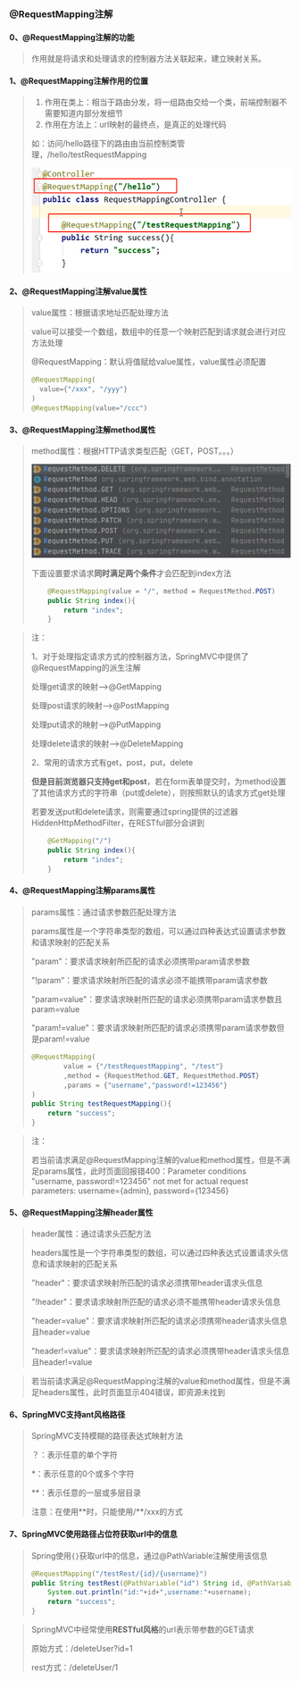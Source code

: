 ### @RequestMapping注解

#### 0、@RequestMapping注解的功能

> 作用就是将请求和处理请求的控制器方法关联起来，建立映射关系。

#### 1、@RequestMapping注解作用的位置

> 1. 作用在类上：相当于路由分发，将一组路由交给一个类，前端控制器不需要知道内部分发细节
> 2. 作用在方法上：url映射的最终点，是真正的处理代码
>
> 如：访问/hello路径下的路由由当前控制类管理，/hello/testRequestMapping
>
> ![image-20210908205834072](image/image-20210908205834072.png)

#### 2、@RequestMapping注解value属性

> value属性：根据请求地址匹配处理方法
>
> value可以接受一个数组，数组中的任意一个映射匹配到请求就会进行对应方法处理
>
> @RequestMapping：默认将值赋给value属性，value属性必须配置
>
> ```JAVA
> @RequestMapping(
> 	value={"/xxx", "/yyy"}
> )
> @RequestMapping(value="/ccc")
> ```

#### 3、@RequestMapping注解method属性

> method属性：根据HTTP请求类型匹配（GET，POST。。。）
>
> ![image-20210908211805405](image/image-20210908211805405.png)
>
> 下面设置要求请求**同时满足两个条件**才会匹配到index方法
>
> ```java
>     @RequestMapping(value = "/", method = RequestMethod.POST)
>     public String index(){
>         return "index";
>     }
> ```

> 注：
>
> 1、对于处理指定请求方式的控制器方法，SpringMVC中提供了@RequestMapping的派生注解
>
> 处理get请求的映射-->@GetMapping
>
> 处理post请求的映射-->@PostMapping
>
> 处理put请求的映射-->@PutMapping
>
> 处理delete请求的映射-->@DeleteMapping
>
> 2、常用的请求方式有get，post，put，delete
>
> **但是目前浏览器只支持get和post**，若在form表单提交时，为method设置了其他请求方式的字符串（put或delete），则按照默认的请求方式get处理
>
> 若要发送put和delete请求，则需要通过spring提供的过滤器HiddenHttpMethodFilter，在RESTful部分会讲到
>
> ```java
>     @GetMapping("/")
>     public String index(){
>         return "index";
>     }
> ```

#### 4、@RequestMapping注解params属性

> params属性：通过请求参数匹配处理方法
>
> params属性是一个字符串类型的数组，可以通过四种表达式设置请求参数和请求映射的匹配关系
>
> "param"：要求请求映射所匹配的请求必须携带param请求参数
>
> "!param"：要求请求映射所匹配的请求必须不能携带param请求参数
>
> "param=value"：要求请求映射所匹配的请求必须携带param请求参数且param=value
>
> "param!=value"：要求请求映射所匹配的请求必须携带param请求参数但是param!=value
>
> ```JAVA
> @RequestMapping(
>         value = {"/testRequestMapping", "/test"}
>         ,method = {RequestMethod.GET, RequestMethod.POST}
>         ,params = {"username","password!=123456"}
> )
> public String testRequestMapping(){
>     return "success";
> }
> ```

> 注：
>
> 若当前请求满足@RequestMapping注解的value和method属性，但是不满足params属性，此时页面回报错400：Parameter conditions "username, password!=123456" not met for actual request parameters: username={admin}, password={123456}

#### 5、@RequestMapping注解header属性

> header属性：通过请求头匹配方法
>
> headers属性是一个字符串类型的数组，可以通过四种表达式设置请求头信息和请求映射的匹配关系
>
> "header"：要求请求映射所匹配的请求必须携带header请求头信息
>
> "!header"：要求请求映射所匹配的请求必须不能携带header请求头信息
>
> "header=value"：要求请求映射所匹配的请求必须携带header请求头信息且header=value
>
> "header!=value"：要求请求映射所匹配的请求必须携带header请求头信息且header!=value

> 若当前请求满足@RequestMapping注解的value和method属性，但是不满足headers属性，此时页面显示404错误，即资源未找到

#### 6、SpringMVC支持ant风格路径

> SpringMVC支持模糊的路径表达式映射方法
>
> ？：表示任意的单个字符
>
> *：表示任意的0个或多个字符
>
> \**：表示任意的一层或多层目录
>
> 注意：在使用\**时，只能使用/**/xxx的方式

#### 7、SpringMVC使用路径占位符获取url中的信息

> Spring使用`{}`获取url中的信息，通过@PathVariable注解使用该信息
>
> ```JAVA
> @RequestMapping("/testRest/{id}/{username}")
> public String testRest(@PathVariable("id") String id, @PathVariable("username") String username){
>     System.out.println("id:"+id+",username:"+username);
>     return "success";
> }
> ```

> SpringMVC中经常使用**RESTful风格**的url表示带参数的GET请求
>
> 原始方式：/deleteUser?id=1
>
> rest方式：/deleteUser/1
